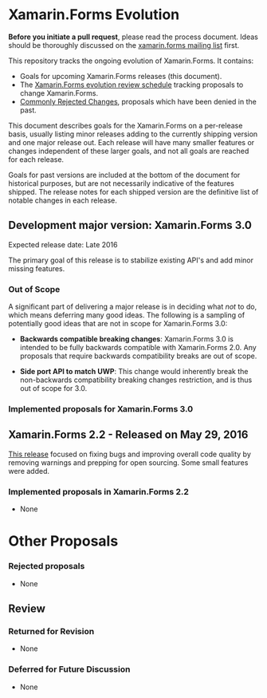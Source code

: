 # Xamarin.Forms Evolution

**Before you initiate a pull request**, please read the process document. Ideas should be thoroughly discussed on the [xamarin.forms mailing list](http://lists.xamarin.com/mailman/listinfo/forms-devel) first.

This repository tracks the ongoing evolution of Xamarin.Forms. It contains:

* Goals for upcoming Xamarin.Forms releases (this document).
* The [Xamarin.Forms evolution review schedule](schedule.md) tracking proposals to change Xamarin.Forms.
* [Commonly Rejected Changes](commonly_proposed.md), proposals which have been denied in the past.

This document describes goals for the Xamarin.Forms on a per-release
basis, usually listing minor releases adding to the currently shipping
version and one major release out.  Each release will have many
smaller features or changes independent of these larger goals, and not
all goals are reached for each release.

Goals for past versions are included at the bottom of the document for
historical purposes, but are not necessarily indicative of the
features shipped. The release notes for each shipped version are the
definitive list of notable changes in each release.

## Development major version:  Xamarin.Forms 3.0

Expected release date: Late 2016

The primary goal of this release is to stabilize existing API's and add minor missing features.

### Out of Scope

A significant part of delivering a major release is in deciding what
*not* to do, which means deferring many good ideas. The following is a
sampling of potentially good ideas that are not in scope for Xamarin.Forms
3.0:

* **Backwards compatible breaking changes**: Xamarin.Forms 3.0 is intended to be fully backwards compatible with Xamarin.Forms 2.0. Any proposals that require backwards compatibility breaks are out of scope.

* **Side port API to match UWP**: This change would inherently break the non-backwards compatibility breaking changes restriction, and is thus out of scope for 3.0.

### Implemented proposals for Xamarin.Forms 3.0


## Xamarin.Forms 2.2 - Released on May 29, 2016

[This release](https://github.com/xamarin/Xamarin.Forms/releases/tag/release-2.2.0) focused on fixing bugs and improving overall code quality by removing warnings and prepping for open sourcing. Some small features were added.

### Implemented proposals in Xamarin.Forms 2.2

* None

# Other Proposals

### Rejected proposals

* None

## Review

### Returned for Revision

* None

### Deferred for Future Discussion

* None
